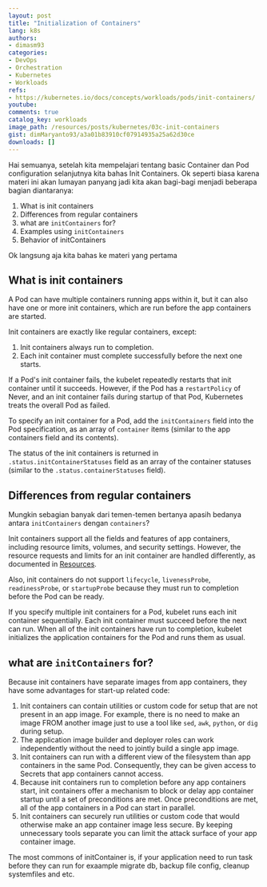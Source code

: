 ```yaml
---
layout: post
title: "Initialization of Containers"
lang: k8s
authors:
- dimasm93
categories:
- DevOps
- Orchestration
- Kubernetes
- Workloads
refs: 
- https://kubernetes.io/docs/concepts/workloads/pods/init-containers/
youtube: 
comments: true
catalog_key: workloads
image_path: /resources/posts/kubernetes/03c-init-containers
gist: dimMaryanto93/a3a01b83910cf07914935a25a62d30ce
downloads: []
---
```


Hai semuanya, setelah kita mempelajari tentang basic Container dan Pod configuration selanjutnya kita bahas Init Containers. Ok seperti biasa karena materi ini akan lumayan panyang jadi kita akan bagi-bagi menjadi beberapa bagian diantaranya:

1. What is init containers
2. Differences from regular containers
3. what are `initContainers` for?
4. Examples using `initContainers`
5. Behavior of initContainers

Ok langsung aja kita bahas ke materi yang pertama

<!--more-->

## What is init containers

A Pod can have multiple containers running apps within it, but it can also have one or more init containers, which are run before the app containers are started. 

Init containers are exactly like regular containers, except:

1. Init containers always run to completion.
2. Each init container must complete successfully before the next one starts.

If a Pod's init container fails, the kubelet repeatedly restarts that init container until it succeeds. However, if the Pod has a `restartPolicy` of Never, and an init container fails during startup of that Pod, Kubernetes treats the overall Pod as failed.

To specify an init container for a Pod, add the `initContainers` field into the Pod specification, as an array of `container` items (similar to the app containers field and its contents).

The status of the init containers is returned in `.status.initContainerStatuses` field as an array of the container statuses (similar to the `.status.containerStatuses` field).

## Differences from regular containers

Mungkin sebagian banyak dari temen-temen bertanya apasih bedanya antara `initContainers` dengan `containers`?

Init containers support all the fields and features of app containers, including resource limits, volumes, and security settings. However, the resource requests and limits for an init container are handled differently, as documented in [Resources](https://kubernetes.io/docs/concepts/workloads/pods/init-containers/#resources).

Also, init containers do not support `lifecycle`, `livenessProbe`, `readinessProbe`, or `startupProbe` because they must run to completion before the Pod can be ready.

If you specify multiple init containers for a Pod, kubelet runs each init container sequentially. Each init container must succeed before the next can run. When all of the init containers have run to completion, kubelet initializes the application containers for the Pod and runs them as usual.

## what are `initContainers` for?

Because init containers have separate images from app containers, they have some advantages for start-up related code:

1. Init containers can contain utilities or custom code for setup that are not present in an app image. For example, there is no need to make an image FROM another image just to use a tool like `sed`, `awk`, `python`, or `dig` during setup.
2. The application image builder and deployer roles can work independently without the need to jointly build a single app image.
3. Init containers can run with a different view of the filesystem than app containers in the same Pod. Consequently, they can be given access to Secrets that app containers cannot access.
4. Because init containers run to completion before any app containers start, init containers offer a mechanism to block or delay app container startup until a set of preconditions are met. Once preconditions are met, all of the app containers in a Pod can start in parallel.
5. Init containers can securely run utilities or custom code that would otherwise make an app container image less secure. By keeping unnecessary tools separate you can limit the attack surface of your app container image.

The most commons of initContainer is, if your application need to run task before they can run for exaample migrate db, backup file config, cleanup systemfiles and etc.